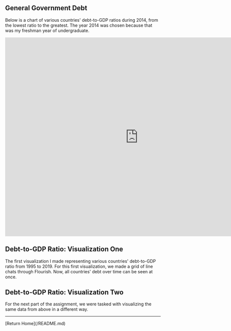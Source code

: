 ## General Government Debt 

Below is a chart of various countries' debt-to-GDP ratios during 2014, from the lowest ratio to the greatest. The year 2014 was chosen because that was my freshman year of undergraduate. 

<iframe src="https://data.oecd.org/chart/6gGg" width="860" height="645" style="border: 0" mozallowfullscreen="true" webkitallowfullscreen="true" allowfullscreen="true"><a href="https://data.oecd.org/chart/6gGg" target="_blank">OECD Chart: General government debt, Total, % of GDP, Annual, 2014</a></iframe>

## Debt-to-GDP Ratio: Visualization One 

The first visualization I made representing various countries' debt-to-GDP ratio from 1995 to 2019. For this first visualization, we made a grid of line chats through Flourish. Now, all countries' debt over time can be seen at once. 

<div class="flourish-embed flourish-chart" data-src="visualisation/5283944"><script src="https://public.flourish.studio/resources/embed.js"></script></div>

## Debt-to-GDP Ratio: Visualization Two 

For the next part of the assignment, we were tasked with visualizing the same data from above in a different way. 

<hr> 
[Return Home](/README.md)
